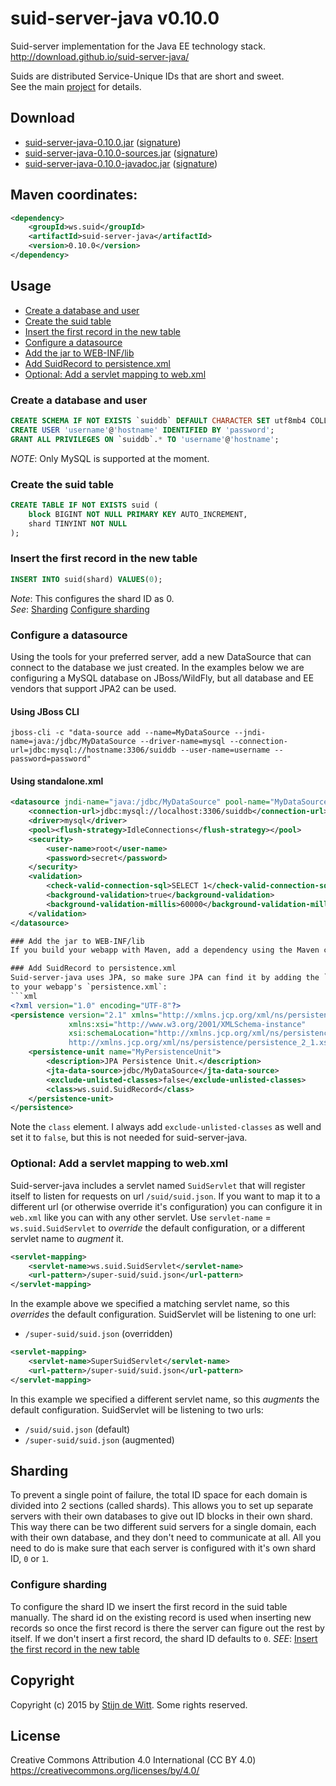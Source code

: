 # suid-server-java v0.10.0
Suid-server implementation for the Java EE technology stack.<br>
http://download.github.io/suid-server-java/

Suids are distributed Service-Unique IDs that are short and sweet.<br>
See the main [project](https://download.github.io/suid/) for details.

## Download
* [suid-server-java-0.10.0.jar](http://search.maven.org/remotecontent?filepath=ws/suid/suid-server-java/0.10.0/suid-server-java-0.10.0.jar) ([signature](http://search.maven.org/remotecontent?filepath=ws/suid/suid-server-java/0.10.0/suid-server-java-0.10.0.jar.asc))
* [suid-server-java-0.10.0-sources.jar](http://search.maven.org/remotecontent?filepath=ws/suid/suid-server-java/0.10.0/suid-server-java-0.10.0-sources.jar) ([signature](http://search.maven.org/remotecontent?filepath=ws/suid/suid-server-java/0.10.0/suid-server-java-0.10.0-sources.jar.asc))
* [suid-server-java-0.10.0-javadoc.jar](http://search.maven.org/remotecontent?filepath=ws/suid/suid-server-java/0.10.0/suid-server-java-0.10.0-javadoc.jar) ([signature](http://search.maven.org/remotecontent?filepath=ws/suid/suid-server-java/0.10.0/suid-server-java-0.10.0-javadoc.jar.asc))

## Maven coordinates:
```xml
<dependency>
	<groupId>ws.suid</groupId>
	<artifactId>suid-server-java</artifactId>
	<version>0.10.0</version>
</dependency>
```
## Usage
* [Create a database and user](#create-a-database-and-user)
* [Create the suid table](#create-the-suid-table)
* [Insert the first record in the new table](#insert-the-first-record-in-the-new-table)
* [Configure a datasource](#configure-a-datasource)
* [Add the jar to WEB-INF/lib](#add-the-jar-to-web-inf-lib)
* [Add SuidRecord to persistence.xml](#add-suidrecord-to-persistence-xml)
* [Optional: Add a servlet mapping to web.xml](#optional-add-a-servlet-mapping-to-web-xml)

### Create a database and user
```sql
CREATE SCHEMA IF NOT EXISTS `suiddb` DEFAULT CHARACTER SET utf8mb4 COLLATE utf8mb4_unicode_ci;
CREATE USER 'username'@'hostname' IDENTIFIED BY 'password';
GRANT ALL PRIVILEGES ON `suiddb`.* TO 'username'@'hostname';
```
*NOTE*: Only MySQL is supported at the moment.

### Create the suid table
```sql
CREATE TABLE IF NOT EXISTS suid (
	block BIGINT NOT NULL PRIMARY KEY AUTO_INCREMENT,
	shard TINYINT NOT NULL
);
```

### Insert the first record in the new table
```sql
INSERT INTO suid(shard) VALUES(0);
```
*Note*: This configures the shard ID as 0.<br> 
*See*: [Sharding](#sharding) [Configure sharding](#configure-sharding)

### Configure a datasource
Using the tools for your preferred server, add a new DataSource that can connect to the database we just created. In the examples below we are configuring a MySQL database on JBoss/WildFly, but all
database and EE vendors that support JPA2 can be used.

#### Using JBoss CLI
	jboss-cli -c "data-source add --name=MyDataSource --jndi-name=java:/jdbc/MyDataSource --driver-name=mysql --connection-url=jdbc:mysql://hostname:3306/suiddb --user-name=username --password=password"

#### Using standalone.xml
```xml
<datasource jndi-name="java:/jdbc/MyDataSource" pool-name="MyDataSource" enabled="true" use-java-context="true" use-ccm="true">
    <connection-url>jdbc:mysql://localhost:3306/suiddb</connection-url>
    <driver>mysql</driver>
    <pool><flush-strategy>IdleConnections</flush-strategy></pool>
    <security>
        <user-name>root</user-name>
        <password>secret</password>
    </security>
    <validation>
        <check-valid-connection-sql>SELECT 1</check-valid-connection-sql>
        <background-validation>true</background-validation>
        <background-validation-millis>60000</background-validation-millis>
    </validation>
</datasource>

### Add the jar to WEB-INF/lib
If you build your webapp with Maven, add a dependency using the Maven coordinates mentioned above. Otherwise, copy `suid-server-java-0.10.0.jar` to your `WEB-INF/lib` folder.

### Add SuidRecord to persistence.xml
Suid-server-java uses JPA, so make sure JPA can find it by adding the `SuidRecord` class
to your webapp's `persistence.xml`:
```xml
<?xml version="1.0" encoding="UTF-8"?>
<persistence version="2.1" xmlns="http://xmlns.jcp.org/xml/ns/persistence"
             xmlns:xsi="http://www.w3.org/2001/XMLSchema-instance"
             xsi:schemaLocation="http://xmlns.jcp.org/xml/ns/persistence
             http://xmlns.jcp.org/xml/ns/persistence/persistence_2_1.xsd">
	<persistence-unit name="MyPersistenceUnit">
		<description>JPA Persistence Unit.</description>
		<jta-data-source>jdbc/MyDataSource</jta-data-source>
		<exclude-unlisted-classes>false</exclude-unlisted-classes>
		<class>ws.suid.SuidRecord</class>
	</persistence-unit>
</persistence>
```
Note the `class` element. I always add `exclude-unlisted-classes` as well and set it
to `false`, but this is not needed for suid-server-java.

### Optional: Add a servlet mapping to web.xml
Suid-server-java includes a servlet named `SuidServlet` that will register itself to listen
for requests on url `/suid/suid.json`. If you want to map it to a different url (or otherwise override it's configuration) you can configure it in `web.xml` like you can with any other servlet. Use `servlet-name` = `ws.suid.SuidServlet` to *override* the default configuration, or a different servlet name to *augment* it.

```xml
<servlet-mapping>
	<servlet-name>ws.suid.SuidServlet</servlet-name>
	<url-pattern>/super-suid/suid.json</url-pattern>
</servlet-mapping>
```
In the example above we specified a matching servlet name, so this *overrides* the default configuration. SuidServlet will be listening to one url:
* `/super-suid/suid.json` (overridden)

```xml
<servlet-mapping>
	<servlet-name>SuperSuidServlet</servlet-name>
	<url-pattern>/super-suid/suid.json</url-pattern>
</servlet-mapping>
```
In this example we specified a different servlet name, so this *augments* the default configuration. SuidServlet will be listening to two urls:
* `/suid/suid.json` (default) 
* `/super-suid/suid.json` (augmented)


## Sharding
To prevent a single point of failure, the total ID space for each domain is divided into 2 sections (called shards). 
This allows you to set up separate servers with their own databases to give out ID blocks in their own shard. This way there can be two different suid servers for a single domain, each with their own database, and they don't need to communicate at all. All you need to do is make sure that each server is configured with it's own shard ID, `0` or `1`.

### Configure sharding
To configure the shard ID we insert the first record in the suid table manually. The shard id on the existing record is used when inserting new records so once the first record is there the server can figure out the rest by itself. If we don't insert a first record, the shard ID defaults to `0`.
*SEE*: [Insert the first record in the new table](#insert-the-first-record-in-the-new-table)

## Copyright
Copyright (c) 2015 by [Stijn de Witt](http://StijnDeWitt.com). Some rights reserved.

## License
Creative Commons Attribution 4.0 International (CC BY 4.0)
https://creativecommons.org/licenses/by/4.0/

